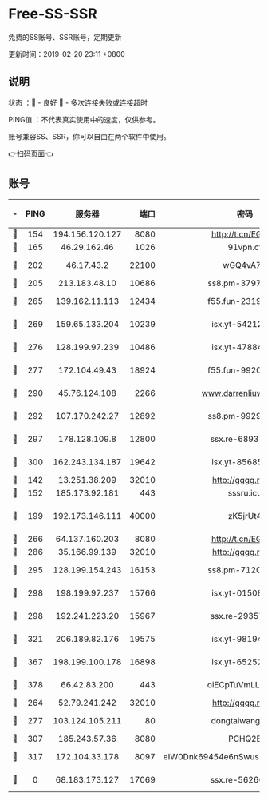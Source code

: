 # Free-SS-SSR

免费的SS账号、SSR账号，定期更新

更新时间：2019-02-20 23:11 +0800

## 说明

状态     ：🙂 - 良好 🙁 - 多次连接失败或连接超时

PING值   ：不代表真实使用中的速度，仅供参考。

账号兼容SS、SSR，你可以自由在两个软件中使用。

👉[扫码页面](https://liesauer.github.io/free-ss-ssr.github.io/)👈

## 账号

|-|PING|服务器|端口|密码|加密方式|区域|
|:----:|:----:|:-----:|-----:|:----:|:----:|:----:|
|🙂|154|194.156.120.127|8080|http://t.cn/EGJIyrl|rc4-md5|RU|
|🙂|165|46.29.162.46|1026|91vpn.cf|rc4-md5|RU|
|🙂|202|46.17.43.2|22100|wGQ4vA7D|aes-256-gcm|RU|
|🙂|205|213.183.48.10|10686|ss8.pm-37975412|rc4-md5|RU|
|🙂|265|139.162.11.113|12434|f55.fun-23190804|aes-256-cfb|SG|
|🙂|269|159.65.133.204|10239|isx.yt-54212354|aes-256-cfb|SG|
|🙂|276|128.199.97.239|10486|isx.yt-47884262|aes-256-cfb|SG|
|🙂|277|172.104.49.43|18924|f55.fun-99200457|aes-256-cfb|SG|
|🙂|290|45.76.124.108|2266|www.darrenliuwei.com|aes-256-cfb|AU|
|🙂|292|107.170.242.27|12892|ss8.pm-99298452|aes-256-cfb|US|
|🙂|297|178.128.109.8|12800|ssx.re-68937951|aes-256-cfb|SG|
|🙂|300|162.243.134.187|19642|isx.yt-85685509|aes-256-cfb|US|
|🙂|142|13.251.38.209|32010|http://gggg.rocks|chacha20|SG|
|🙂|152|185.173.92.181|443|sssru.icu|rc4-md5|RU|
|🙂|199|192.173.146.111|40000|zK5jrUt4|chacha20-ietf-poly1305|US|
|🙂|266|64.137.160.203|8080|http://t.cn/EGJIyrl|rc4-md5|CA|
|🙂|286|35.166.99.139|32010|http://gggg.rocks|chacha20|US|
|🙂|295|128.199.154.243|16153|ss8.pm-71203520|aes-256-cfb|SG|
|🙂|298|198.199.97.237|15766|isx.yt-01508812|aes-256-cfb|US|
|🙂|298|192.241.223.20|15967|ssx.re-29357040|aes-256-cfb|US|
|🙂|321|206.189.82.176|19575|isx.yt-98194618|aes-256-cfb|SG|
|🙂|367|198.199.100.178|16898|isx.yt-65252361|aes-256-cfb|US|
|🙂|378|66.42.83.200|443|oiECpTuVmLLxk4Ts|aes-256-cfb|US|
|🙁|264|52.79.241.242|32010|http://gggg.rocks|chacha20|KR|
|🙁|277|103.124.105.211|80|dongtaiwang.com|aes-256-cfb|US|
|🙁|307|185.243.57.36|8080|PCHQ2E|rc4-md5|US|
|🙁|317|172.104.33.178|8097|eIW0Dnk69454e6nSwuspv9DmS201tQ0D|aes-256-cfb|SG|
|🙁|0|68.183.173.127|17069|ssx.re-56266440|aes-256-cfb|US|
